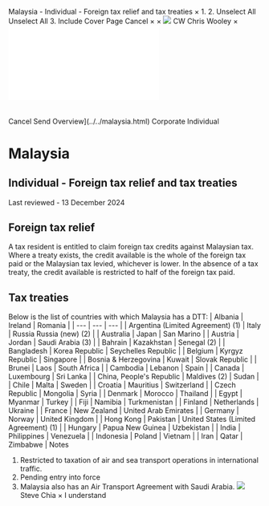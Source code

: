 Malaysia - Individual - Foreign tax relief and tax treaties
×
1.
2.
Unselect All
Unselect All
3.
Include Cover Page
Cancel
×
×
![](../../-/media/world-wide-tax-summaries/attachments/global---chris-wooley.ashx%3Frev=ac5e5f3223b34096b1afc2a6009c7320&revision=ac5e5f32-23b3-4096-b1af-c2a6009c7320&hash=859B7ADC84DC2CBEC9760E9E6EE7DE6D0A8BFCDF)
CW
Chris Wooley
×
![](foreign-tax-relief-and-tax-treaties.html)
######
Cancel
Send
Overview](../../malaysia.html)
Corporate
Individual
# Malaysia
## Individual - Foreign tax relief and tax treaties
Last reviewed - 13 December 2024
## Foreign tax relief
A tax resident is entitled to claim foreign tax credits against Malaysian tax. Where a treaty exists, the credit available is the whole of the foreign tax paid or the Malaysian tax levied, whichever is lower. In the absence of a tax treaty, the credit available is restricted to half of the foreign tax paid.
## Tax treaties
Below is the list of countries with which Malaysia has a DTT:
| Albania | Ireland | Romania |
| --- | --- | --- |
| Argentina (Limited Agreement) (1) | Italy | Russia Russia (new) (2) |
| Australia | Japan | San Marino |
| Austria | Jordan | Saudi Arabia (3) |
| Bahrain | Kazakhstan | Senegal (2) |
| Bangladesh | Korea Republic | Seychelles Republic |
| Belgium | Kyrgyz Republic | Singapore |
| Bosnia & Herzegovina | Kuwait | Slovak Republic |
| Brunei | Laos | South Africa |
| Cambodia | Lebanon | Spain |
| Canada | Luxembourg | Sri Lanka |
| China, People's Republic | Maldives (2) | Sudan |
| Chile | Malta | Sweden |
| Croatia | Mauritius | Switzerland |
| Czech Republic | Mongolia | Syria |
| Denmark | Morocco | Thailand |
| Egypt | Myanmar | Turkey |
| Fiji | Namibia | Turkmenistan |
| Finland | Netherlands | Ukraine |
| France | New Zealand | United Arab Emirates |
| Germany | Norway | United Kingdom |
| Hong Kong | Pakistan | United States (Limited Agreement) (1) |
| Hungary | Papua New Guinea | Uzbekistan |
| India | Philippines | Venezuela |
| Indonesia | Poland | Vietnam |
| Iran | Qatar | Zimbabwe |
Notes
1. Restricted to taxation of air and sea transport operations in international traffic.
2. Pending entry into force
3. Malaysia also has an Air Transport Agreement with Saudi Arabia.
![](../../-/media/world-wide-tax-summaries/malaysiasteve-chiastevechiasqjpg20241212012724686.ashx%3Frev=19756e5d7f9c4aed89aee4f9db5fcd22&revision=19756e5d-7f9c-4aed-89ae-e4f9db5fcd22&hash=9CB90707118F80BE4DD1C35CB65470D28EC77A79)
Steve Chia
×
I understand